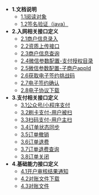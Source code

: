 * **1.文档说明**
    * [1.1阅读对象](public/readObject.md)
    * [1.2签名验证（java）](public/verification.md)
* **2.入网相关接口定义**
    * [2.1商户信息录入](offline/protocol.md)
    * [2.2资质上传接口](offline/qualification.md)
    * [2.3商户信息查询](offline/patch.md)
    * [2.4微信参数配置-支付授权目录](offline/jsapiPath.md)
    * [2.5微信参数配置-子商户appId](offline/subAppid.md)
    * [2.6获取电子签约挑战码](offline/getVerifyCode.md)
    * [2.7电子签约确认](offline/doVerifyCodeSign.md)
    * [2.8电子协议下载](offline/queryElectronicAgreement.md)
* **3.支付相关接口定义**
    * [3.1公众号/小程序支付](offline/mini.md)
    * [3.2刷卡支付-用户被扫](offline/unactivescan.md)
    * [3.3扫码支付-用户主扫](offline/activescan.md)
    * [3.4订单状态同步](offline/apisync.md)
    * [3.5订单撤销](offline/cancel.md)
    * [3.6订单退费](offline/refund.md)
    * [3.7订单退费查询](offline/refundquery.md)
    * [3.8订单关闭](offline/closeOrder.md)
* **4.基础能力接口定义**
    * [4.1开户审核结果通知](basicability/notify.md)
    * [4.2对账文件下载](basicability/downfile.md)
    * [4.3对账文件](basicability/checkfile.md)
    

